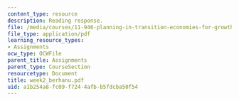 ```yaml
---
content_type: resource
description: Reading response.
file: /media/courses/11-946-planning-in-transition-economies-for-growth-and-equity-spring-2004/a1b254a8fc09f7244afbb5fdcba50f54_week2_berhanu.pdf
file_type: application/pdf
learning_resource_types:
- Assignments
ocw_type: OCWFile
parent_title: Assignments
parent_type: CourseSection
resourcetype: Document
title: week2_berhanu.pdf
uid: a1b254a8-fc09-f724-4afb-b5fdcba50f54
---
```

